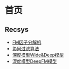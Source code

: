 # 首页

## Recsys

- [FM因子分解机](/recsys/fm)
- [协同过滤算法](/recsys/cf)
- [深度模型Wide&Deep模型](/recsys/wdl)
- [深度模型DeepFM模型](recsys/deepfm)

